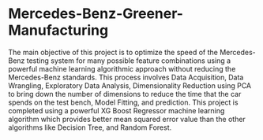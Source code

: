 # Mercedes-Benz-Greener-Manufacturing














   The main objective of this project is to optimize the speed of the Mercedes-Benz testing system for many possible feature combinations using a powerful machine learning algorithmic approach without reducing the Mercedes-Benz standards. This process involves Data Acquisition, Data Wrangling, Exploratory Data Analysis, Dimensionality Reduction using PCA to bring down the number of dimensions to reduce the time that the car spends on the test bench, Model Fitting, and prediction. This project is completed using a powerful XG Boost Regressor machine learning algorithm which provides better mean squared error value than the other algorithms like Decision Tree, and Random Forest.
